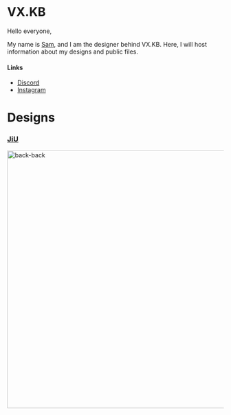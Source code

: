 # VX.KB

Hello everyone,

My name is [Sam](https://samuelle.me), and I am the designer behind VX.KB. Here, I will host information about my designs and public files.

#### Links
- [Discord](https://discord.gg/cFghg3fnHT)
- [Instagram](https://www.instagram.com/_vx.kb/)

# Designs

### [JiU](https://github.com/samuelle107/VX.KB/tree/main/JiU)

<img src="JiU/renders/jiu-top-down-ariel.png" alt="back-back" width="600"/>
